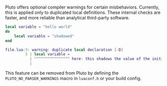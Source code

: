 Pluto offers optional compiler warnings for certain misbehaviors. Currently, this is applied only to duplicated local definitions. These internal checks are faster, and more reliable than analytical third-party software.
```lua showLineNumbers title="Problematic Code"
local variable = "hello world"
do
    local variable = "shadowed"
end
```
```lua title="Emitted Warning"
file.lua:3: warning: duplicate local declaration [-D]
         3 | local variable =
           | ^^^^^^^^^^^^^^^^ here: this shadows the value of the initial declaration on line 1.
           |
```
This feature can be removed from Pluto by defining the `PLUTO_NO_PARSER_WARNINGS` macro in `luaconf.h` or your build config.